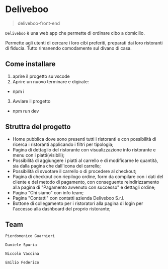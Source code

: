 # Deliveboo 
>deliveboo-front-end

`Deliveboo` è una web app che permette di ordinare cibo a domicilio.

Permette agli utenti di cercare i loro cibi preferiti, preparati dai loro ristoranti di fiducia. Tutto rimanendo comodamente sul divano di casa.

## Come installare

1. aprire il progetto su vscode
2. Aprire un nuovo terminare e digirate:
-  npm i
3. Avviare il progetto
- npm run dev

## Struttra del progetto
- Home pubblica dove sono presenti tutti i ristoranti e con possibilità di ricerca i ristoranti applicando i filtri per tipologia;
- Pagina di dettaglio del ristorante con visualizzazione info ristorante e menu con i piatti(visibili);
- Possibilità di aggiungere i piatti al carrello e di modificarne le quantità, sia dalla pagina che dall'icona del carrello;
- Possibilità di svuotare il carrello o di procedere al checkout;
- Pagina di checkout con riepilogo ordine, form da compilare con i dati del cliente e del metodo di pagamento, con conseguente reindirizzamento alla pagina di "Pagamento avvenuto con successo" e dettagli ordine;
- Pagina "Chi siamo" con info team;
- Pagina "Contatti" con contatti azienda Deliveboo S.r.l.
- Bottone di collegamento per i ristoratori alla pagina di login per l'accesso alla dashboard del proprio ristorante;

## Team

```
Pierdomenico Guarnieri
```
```
Daniele Spuria
```
```
Niccolò Vaccina
```
```
Emilio Federico
```
